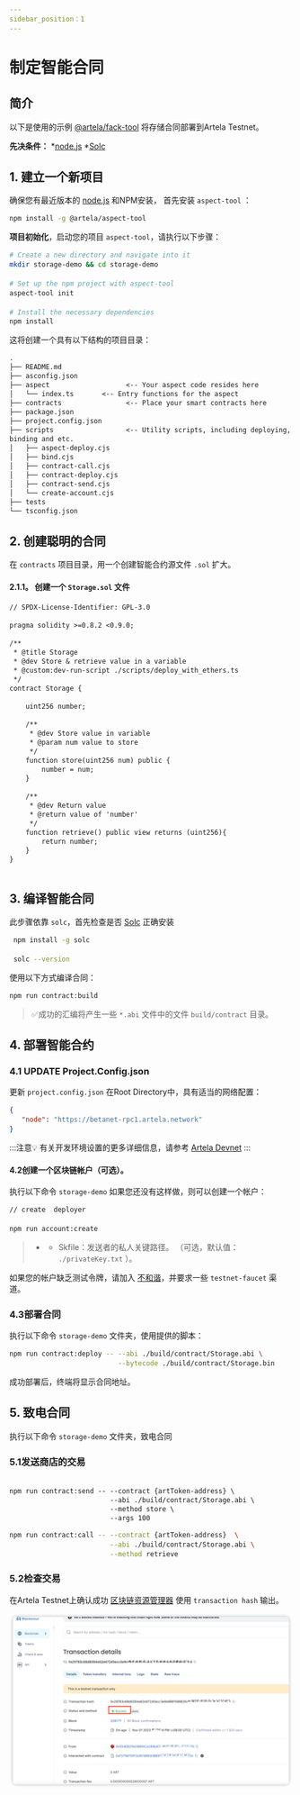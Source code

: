 ```yaml
---
sidebar_position：1
---
```


# 制定智能合同

## 简介
以下是使用的示例 [@artela/fack-tool](/develop/reference/aspect-tool/overview) 将存储合同部署到Artela Testnet。

 **先决条件：** 
*[node.js](https://nodejs.org/) 
*[Solc](https://docs.soliditylang.org/en/v0.8.20/installing-solidity.html) 


## 1. 建立一个新项目
确保您有最近版本的 [node.js](https://nodejs.org/) 和NPM安装，
首先安装 `aspect-tool` ：

```bash
npm install -g @artela/aspect-tool
```

 **项目初始化**，启动您的项目 `aspect-tool`，请执行以下步骤：

```bash
# Create a new directory and navigate into it
mkdir storage-demo && cd storage-demo

# Set up the npm project with aspect-tool 
aspect-tool init

# Install the necessary dependencies
npm install
```

这将创建一个具有以下结构的项目目录：

```
.
├── README.md
├── asconfig.json
├── aspect                   <-- Your aspect code resides here
│   └── index.ts       <-- Entry functions for the aspect
├── contracts                <-- Place your smart contracts here
├── package.json
├── project.config.json
├── scripts                  <-- Utility scripts, including deploying, binding and etc.
│   ├── aspect-deploy.cjs
│   ├── bind.cjs
│   ├── contract-call.cjs
│   ├── contract-deploy.cjs
│   ├── contract-send.cjs
│   └── create-account.cjs
├── tests
└── tsconfig.json

```

## 2. 创建聪明的合同

在 `contracts` 项目目录，用一个创建智能合约源文件 `.sol` 扩大。

#### 2.1.1。 创建一个 `Storage.sol` 文件

```solidity
// SPDX-License-Identifier: GPL-3.0

pragma solidity >=0.8.2 <0.9.0;

/**
 * @title Storage
 * @dev Store & retrieve value in a variable
 * @custom:dev-run-script ./scripts/deploy_with_ethers.ts
 */
contract Storage {

    uint256 number;

    /**
     * @dev Store value in variable
     * @param num value to store
     */
    function store(uint256 num) public {
        number = num;
    }

    /**
     * @dev Return value 
     * @return value of 'number'
     */
    function retrieve() public view returns (uint256){
        return number;
    }
}


```


## 3. 编译智能合同


此步骤依靠 `solc`，首先检查是否 [Solc](https://docs.soliditylang.org/en/v0.8.20/installing-solidity.html) 正确安装

```bash
 npm install -g solc
 
 solc --version
```

使用以下方式编译合同：

```bash
npm run contract:build
```

> ✅成功的汇编将产生一些 `*.abi` 文件中的文件 `build/contract` 目录。


## 4. 部署智能合约

### 4.1 UPDATE Project.Config.json

更新 `project.config.json` 在Root Directory中，具有适当的网络配置：
```json
{
   "node": "https://betanet-rpc1.artela.network" 
}
```
:::注意💡
有关开发环境设置的更多详细信息，请参考 [Artela Devnet](/develop/node/access-testnet) 
:::

#### 4.2创建一个区块链帐户（可选）。

执行以下命令 `storage-demo` 如果您还没有这样做，则可以创建一个帐户：

```bash
// create  deployer

npm run account:create

```

> *  -  Skfile：发送者的私人关键路径。 （可选，默认值： `./privateKey.txt` ）。

如果您的帐户缺乏测试令牌，请加入 [不和谐](https://discord.com/invite/artela)，并要求一些 `testnet-faucet` 渠道。


### 4.3部署合同

执行以下命令 `storage-demo` 文件夹，使用提供的脚本：

```bash
npm run contract:deploy -- --abi ./build/contract/Storage.abi \
                           --bytecode ./build/contract/Storage.bin                       
```



成功部署后，终端将显示合同地址。

## 5. 致电合同
执行以下命令 `storage-demo` 文件夹，致电合同

### 5.1发送商店的交易

```shell

npm run contract:send -- --contract {artToken-address} \
                         --abi ./build/contract/Storage.abi \
                         --method store \
                         --args 100
```


```bash
npm run contract:call -- --contract {artToken-address}  \
                         --abi ./build/contract/Storage.abi \
                         --method retrieve 

```

### 5.2检查交易

在Artela Testnet上确认成功 [区块链资源管理器](https://betanet-scan.artela.network/) 使用 `transaction hash` 输出。

 ![img.png](img.png) 